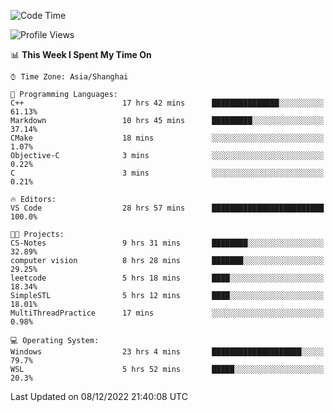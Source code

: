 <!--START_SECTION:waka-->
![Code Time](http://img.shields.io/badge/Code%20Time-437%20hrs%2015%20mins-blue)

![Profile Views](http://img.shields.io/badge/Profile%20Views-3-blue)

📊 **This Week I Spent My Time On** 

```text
⌚︎ Time Zone: Asia/Shanghai

💬 Programming Languages: 
C++                      17 hrs 42 mins      ███████████████░░░░░░░░░░   61.13% 
Markdown                 10 hrs 45 mins      █████████░░░░░░░░░░░░░░░░   37.14% 
CMake                    18 mins             ░░░░░░░░░░░░░░░░░░░░░░░░░   1.07% 
Objective-C              3 mins              ░░░░░░░░░░░░░░░░░░░░░░░░░   0.22% 
C                        3 mins              ░░░░░░░░░░░░░░░░░░░░░░░░░   0.21%

🔥 Editors: 
VS Code                  28 hrs 57 mins      █████████████████████████   100.0%

🐱‍💻 Projects: 
CS-Notes                 9 hrs 31 mins       ████████░░░░░░░░░░░░░░░░░   32.89% 
computer vision          8 hrs 28 mins       ███████░░░░░░░░░░░░░░░░░░   29.25% 
leetcode                 5 hrs 18 mins       ████░░░░░░░░░░░░░░░░░░░░░   18.34% 
SimpleSTL                5 hrs 12 mins       ████░░░░░░░░░░░░░░░░░░░░░   18.01% 
MultiThreadPractice      17 mins             ░░░░░░░░░░░░░░░░░░░░░░░░░   0.98%

💻 Operating System: 
Windows                  23 hrs 4 mins       ████████████████████░░░░░   79.7% 
WSL                      5 hrs 52 mins       █████░░░░░░░░░░░░░░░░░░░░   20.3%

```


 Last Updated on 08/12/2022 21:40:08 UTC
<!--END_SECTION:waka-->